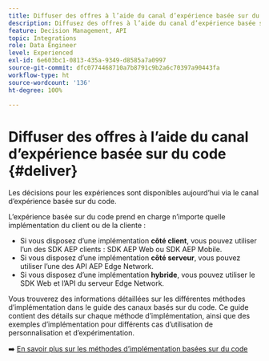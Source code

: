 ```yaml
---
title: Diffuser des offres à l’aide du canal d’expérience basée sur du code
description: Diffusez des offres à l’aide du canal d’expérience basée sur du code.
feature: Decision Management, API
topic: Integrations
role: Data Engineer
level: Experienced
exl-id: 6e603bc1-0813-435a-9349-d8585a7a0997
source-git-commit: dfc0774468710a7b8791c9b2a6c70397a90443fa
workflow-type: ht
source-wordcount: '136'
ht-degree: 100%

---
```


# Diffuser des offres à l’aide du canal d’expérience basée sur du code {#deliver}

Les décisions pour les expériences sont disponibles aujourd’hui via le canal d’expérience basée sur du code.

L’expérience basée sur du code prend en charge n’importe quelle implémentation du client ou de la cliente :

* Si vous disposez d’une implémentation **côté client**, vous pouvez utiliser l’un des SDK AEP clients : SDK AEP Web ou SDK AEP Mobile.
* Si vous disposez d’une implémentation **côté serveur**, vous pouvez utiliser l’une des API AEP Edge Network.
* Si vous disposez d’une implémentation **hybride**, vous pouvez utiliser le SDK Web et l’API du serveur Edge Network.

Vous trouverez des informations détaillées sur les différentes méthodes d’implémentation dans le guide des canaux basés sur du code. Ce guide contient des détails sur chaque méthode d’implémentation, ainsi que des exemples d’implémentation pour différents cas d’utilisation de personnalisation et d’expérimentation.

➡️ [En savoir plus sur les méthodes d’implémentation basées sur du code](../../code-based/code-based-implementation-samples.md)

